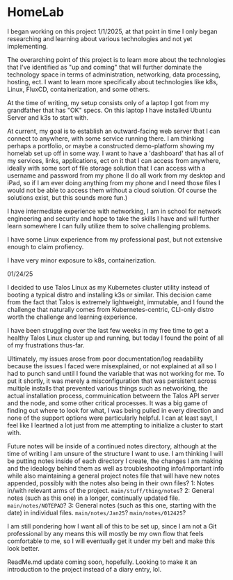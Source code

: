 # HomeLab

I began working on this project 1/1/2025, at that point in time I only began researching and learning about various technologies and not yet implementing. 

The overarching point of this project is to learn more about the technologies that I've identified as "up and coming" that will further dominate the technology space in terms of administration, networking, data processing, hosting, ect. I want to learn more specifically about technologies like k8s, Linux, FluxCD, containerization, and some others. 

At the time of writing, my setup consists only of a laptop I got from my grandfather that has "OK" specs. On this laptop I have installed Ubuntu Server and k3s to start with.

At current, my goal is to establish an outward-facing web server that I can connect to anywhere, with some service running there. I am thinking perhaps a portfolio, or maybe a constructed demo-platform showing my homelab set up off in some way. I want to have a 'dashboard' that has all of my services, links, applications, ect on it that I can access from anywhere, ideally with some sort of file storage solution that I can access with a username and password from my phone (I do all work from my desktop and iPad, so if I am ever doing anything from my phone and I need those files I would not be able to access them without a cloud solution. Of course the solutions exist, but this sounds more fun.)

I have intermediate experience with networking, I am in school for network engineering and security and hope to take the skills I have and will further learn somewhere I can fully utilize them to solve challenging problems.

I have some Linux experience from my professional past, but not extensive enough to claim profiency.

I have very minor exposure to k8s, containerization.


01/24/25

I decided to use Talos Linux as my Kubernetes cluster utility instead of booting a typical distro and installing k3s or similar. This decision came from the fact that Talos is extremely lightweight, immutable, and I found the challenge that naturally comes from Kubernetes-centric, CLI-only distro worth the challenge and learning experience. 

I have been struggling over the last few weeks in my free time to get a healthy Talos Linux cluster up and running, but today I found the point of all of my frustrations thus-far. 

Ultimately, my issues arose from poor documentation/log readability because the issues I faced were misexplained, or not explained at all so I had to punch sand until I found the variable that was not working for me. 
    To put it shortly, it was merely a misconfiguration that was persistent across multiple installs that prevented various things such as networking, the actual installation process, commuinication betweern the Talos API server and the node, and some other critical processes. It was a big game of finding out where to look for what, I was being pulled in every direction and none of the support options were particularly helpful. I can at least sayt, I feel like I leartned a lot just from me attempting to initialize a cluster to start with. 

Future notes will be inside of a continued notes directory, although at the time of writing I am unsure of the structure I want to use. I am thinking I will be putting notes inside of each directory I create, the changes I am making and the idealogy behind them as well as troubleshooting info/important info while also maintaining a general project notes file that will have new notes appended, possibly with the notes also being in their own files? 
        1: Notes in/with relevant arms of the project. `main/stuff/thing/notes`?
        2: General notes (such as this one) in a longer, continually updated file. `main/notes/NOTEPAD`?
        3: General notes (such as this one, starting with the date) in individual files. `main/notes/Jan25`? `main/notes/012425`?

I am still pondering how I want all of this to be set up, since I am not a Git professional by any means this will mostly be my own flow that feels comfortable to me, so I will eventually get it under my belt and make this look better.

ReadMe.md update coming soon, hopefully. Looking to make it an introduction to the project instead of a diary entry, lol.
